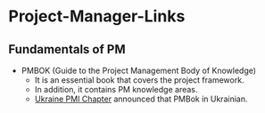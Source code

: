 # Project-Manager-Links

## Fundamentals of PM

* PMBOK (Guide to the Project Management Body of Knowledge)
  - It is an essential book that covers the project framework.
  - In addition, it contains PM knowledge areas. 
  - [Ukraine PMI Chapter](https://pmiukraine.org/pmbok7/) announced that PMBok in Ukrainian. 









